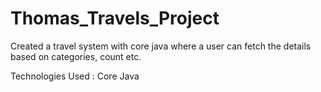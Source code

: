 # Thomas_Travels_Project

Created a travel system with core java where a user can fetch the details based on categories, count etc.

Technologies Used : Core Java
